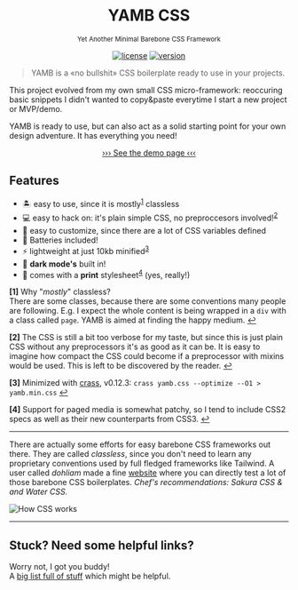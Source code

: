 <div align="center">

# YAMB CSS
<small>Yet Another Minimal Barebone CSS Framework</small>

[![license](https://img.shields.io/badge/license-BOML-green?style=flat-square)](LICENSE.md)
[![version](https://img.shields.io/github/v/tag/runxel/yamb-css?style=flat-square)](https://github.com/runxel/yamb-css/releases)
</div>

> YAMB is a «no bullshit» CSS boilerplate ready to use in your projects.

This project evolved from my own small CSS micro-framework: reoccuring basic snippets I didn't wanted to copy&paste everytime I start a new project or MVP/demo.

YAMB is ready to use, but can also act as a solid starting point for your own design adventure. It has everything you need!

<div align="center">

[››› See the demo page ‹‹‹](https://runxel.github.io/yamb-css/)
</div>

## Features
- 🏝 easy to use, since it is mostly<sup id="a1">[1](#f1)</sup> classless
- 💻 easy to hack on: it's plain simple CSS, no preproccesors involved!<sup id="a2">[2](#f2)</sup> 
- 🎨 easy to customize, since there are a lot of CSS variables defined
- 🔋 Batteries included! 
- ⚡ lightweight at just 10kb minified<sup id="a3">[3](#f3)</sup>
- 🌚 **dark mode's** built in!
- 📰 comes with a **print** stylesheet<sup id="a4">[4](#f4)</sup> (yes, really!)


<b id="f1">[1]</b> Why "_mostly_" classless?  
There are some classes, because there are some conventions many people are following. E.g. I expect the whole content is being wrapped in a `div` with a class called `page`. YAMB is aimed at finding the happy medium. [↩](#a1)

<b id="f2">[2]</b> The CSS is still a bit too verbose for my taste, but since this is just plain CSS without any preprocessors it's as good as it can be. It is easy to imagine how compact the CSS could become if a preprocessor with mixins would be used. This is left to be discovered by the reader. [↩](#a2)

<b id="f3">[3]</b> Minimized with [crass](https://github.com/mattbasta/crass), v0.12.3:
`crass yamb.css --optimize --O1 > yamb.min.css` [↩](#a3)

<b id="f4">[4]</b> Support for paged media is somewhat patchy, so I tend to include CSS2 specs as well as their new counterparts from CSS3. [↩](#a4)

---

There are actually some efforts for easy barebone CSS frameworks out there. They are called _classless_, since you don't need to learn any proprietary conventions used by full fledged frameworks like Tailwind.
A user called _dohliam_ made a fine [website](https://dohliam.github.io/dropin-minimal-css/) where you can directly test a lot of those barebone CSS boilerplates.
_Chef's recommendations: Sakura CSS & and Water CSS._


![How CSS works](https://i.imgur.com/NX391J6.gif)

---

## Stuck? Need some helpful links?
Worry not, I got you buddy!  
A [big list full of stuff](https://github.com/runxel/web-resources) which might be helpful.
